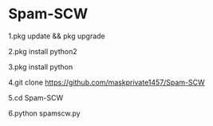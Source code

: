 # Spam-SCW

1.pkg update && pkg upgrade

2.pkg install python2

3.pkg install python

4.git clone https://github.com/maskprivate1457/Spam-SCW

5.cd Spam-SCW

6.python spamscw.py 
